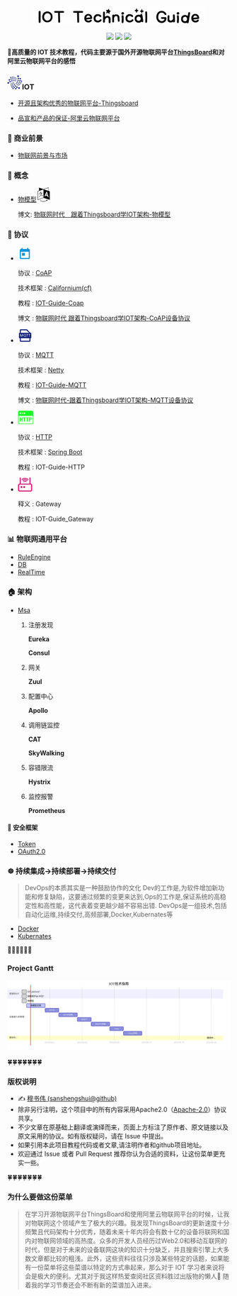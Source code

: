 <p align="center">
    <img src="png/logo.png" alt="IOT Technical Guide">
</p>
<p align="center">
    <a href="https://travis-ci.org/sanshengshui/IOT-Technical-Guide"><img src="https://travis-ci.org/sanshengshui/IOT-Technical-Guide.svg?branch=master" /></a>
    <a href="https://github.com/sanshengshui/Groza/blob/master/LICENSE"><img src="https://img.shields.io/badge/license-Apache-000000.svg" /></a>
    <a href="https://github.com/sanshengshui/IOT-Technical-Guide/issues"><img src="http://isitmaintained.com/badge/open/dreamans/syncd.svg" /></a>




 **:maple_leaf:高质量的 IOT 技术教程，代码主要源于国外开源物联网平台[ThingsBoard](https://thingsboard.io/)和对阿里云物联网平台的感悟**

### ![](png/IOT.png)IOT

- [开源且架构优秀的物联网平台-Thingsboard](https://thingsboard.io/)

- [品宣和产品的保证-阿里云物联网平台](https://www.aliyun.com/product/iot-deviceconnect?spm=5176.12825654.eofdhaal5.103.e9392c4adOqibP)


### :couple: 商业前景

- [物联网前景与市场](https://blog.mushuwei.cn/2018/10/26/IOT市场及技术模拟/)

### :scroll: 概念

- [物模型]()![](png/language.png)
  
  博文: [物联网时代　跟着Thingsboard学IOT架构-物模型](https://blog.mushuwei.cn/2019/04/17/%E6%88%91%E6%98%AF%E5%BA%96%E4%B8%81-%E8%82%A2%E8%A7%A3IOT%E5%B9%B3%E5%8F%B0%E4%B9%8B%E7%89%A9%E6%A8%A1%E5%9E%8B/)

### :email: 协议
- ![](png/coap.png)

  协议 :  [CoAP](https://coap.technology/)

  技术框架 : [Californium(cf)](https://www.eclipse.org/californium/)
  
  教程 : [IOT-Guide-Coap](https://github.com/sanshengshui/IOT-Technical-Guide/tree/master/IOT-Guide-Coap)
  
  博文 : [物联网时代 跟着Thingsboard学IOT架构-CoAP设备协议](https://blog.mushuwei.cn/2019/07/25/%E7%89%A9%E8%81%94%E7%BD%91%E6%97%B6%E4%BB%A3-%E8%B7%9F%E7%9D%80Thingsboard%E5%AD%A6IOT%E6%9E%B6%E6%9E%84-CoAP%E8%AE%BE%E5%A4%87%E5%8D%8F%E8%AE%AE/)

- ![](png/MQTT.png)

   协议 :  [MQTT](http://mqtt.org/)
  
   技术框架 :  [Netty](https://netty.io/)
   
   教程 : [IOT-Guide-MQTT](https://github.com/sanshengshui/IOT-Technical-Guide/tree/master/IOT-Guide-MQTT)
   
   博文 : [物联网时代-跟着Thingsboard学IOT架构-MQTT设备协议](https://blog.mushuwei.cn/2019/07/24/%E7%89%A9%E8%81%94%E7%BD%91%E6%97%B6%E4%BB%A3-%E8%B7%9F%E7%9D%80Thingsboard%E5%AD%A6IOT%E6%9E%B6%E6%9E%84-MQTT%E8%AE%BE%E5%A4%87%E5%8D%8F%E8%AE%AE/)

- ![](png/HTTP.png)
  
   协议 :  [HTTP](https://en.wikipedia.org/wiki/Hypertext_Transfer_Protocol)
   
   技术框架 :  [Spring Boot](https://spring.io/projects/spring-boot)
       
   教程 : IOT-Guide-HTTP
   
- ![](png/gateway.png)
  
    释义 : Gateway
    
    教程 : IOT-Guide_Gateway

### :bar_chart: 物联网通用平台

- [RuleEngine]()
- [DB]()
- [RealTime]()

### :house: 架构

- [Msa]()

  1. 注册发现

     **Eureka**

     **Consul**

  2. 网关

     **Zuul**

  3. 配置中心

     **Apollo**

  4. 调用链监控

     **CAT**

     **SkyWalking**

  5. 容错限流

     **Hystrix**

  6. 监控报警

     **Prometheus**

#### :closed_lock_with_key:  安全框架
- [Token]()
- [OAuth2.0]()

###  :wheel_of_dharma: 持续集成->持续部署->持续交付
>DevOps的本质其实是一种鼓励协作的文化
>Dev的工作是,为软件增加新功能和修复缺陷，这要通过频繁的变更来达到,Ops的工作是,保证系统的高稳定性和高性能，这代表着变更越少越不容易出错.
>DevOps是一组技术,包括自动化运维,持续交付,高频部署,Docker,Kubernates等

- [Docker]()
- [Kubernates]()

:honeybee::honeybee::honeybee::honeybee::honeybee::honeybee:

### Project Gantt

![gantt_en](png/gantt_cn.svg)

:four_leaf_clover::four_leaf_clover::four_leaf_clover::four_leaf_clover::four_leaf_clover::four_leaf_clover::four_leaf_clover:


### 版权说明

- ✍️ [穆书伟 (sanshengshui@github)](https://github.com/sanshengshui)
- 除非另行注明，这个项目中的所有内容采用Apache2.0（[Apache-2.0](http://www.apache.org/licenses/LICENSE-2.0)）协议共享。
- 不少文章在原基础上翻译或演绎而来，页面上方标注了原作者、原文链接以及原文采用的协议。如有版权疑问，请在 Issue 中提出。
- 如果引用本此项目教程代码或者文章,请注明作者和github项目地址。
- 欢迎通过 Issue 或者 Pull Request 推荐你认为合适的资料，让这份菜单更充实一些。

:four_leaf_clover::four_leaf_clover::four_leaf_clover::four_leaf_clover::four_leaf_clover::four_leaf_clover::four_leaf_clover:

### 为什么要做这份菜单

> 在学习开源物联网平台ThingsBoard和使用阿里云物联网平台的时候，让我对物联网这个领域产生了极大的兴趣。我发现ThingsBoard的更新速度十分频繁且代码架构十分优秀，随着未来十年内将会有数十亿的设备将联网和国内对物联网领域的高热度。众多的开发人员经历过Web2.0和移动互联网的时代，但是对于未来的设备联网这块的知识十分缺乏，并且搜索引擎上大多数文章都比较的粗浅。此外，这些资料往往只涉及某些特定的话题，如果能有一份菜单将这些菜谱以特定的方式串起来，那么对于 IOT 学习者来说将会是极大的便利。尤其对于我这样热爱查阅社区资料胜过出版物的懒人:new_moon_with_face: 随着我的学习节奏还会不断有新的菜谱加入进来。
>
